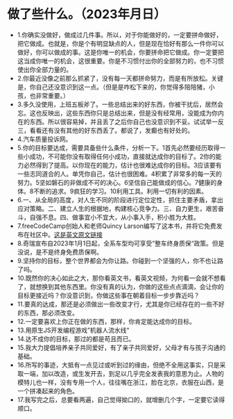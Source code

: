 # 做了些什么。（2023年月日） 

- 1.你确实没做好，做成过几件事。所以，对于你能做好的，一定要拼命做好，把它做成。也就是，你是个有明显缺点的人，但是现在恰好有那么一件你可以做好，你可以做成的事。这是你唯一的机会，你要拼命把它做成。你一定要把这当成你唯一的机会，这很重要。你是不习惯付出你的全部努力的，也不习惯使出你全部力量的。
- 2.你最近没像之前那么抓紧了，没有每一天都拼命努力，而是有所放松。关键是，你自己还没意识到这一点。（但是是咋松下来的，你觉得多陪陪猪，小孩，也非常重要。）
- 3.多久没使用，上班五板斧了。一些总结出来的好东西，你被干扰后，居然会忘。这也反映出，这些东西你只是总结出来，但是没有经常用，没能成为你内在的东西。所以很容易掉，并且丢了之后你自己也没意识到不妥。试试举一反三，看看还有没有其他的好东西丢了。都说了，发癫也有好处的。
- 4.汽车质量投诉网。
- 5.你的目标要达成，需要具备些什么条件，分析一下。1首先必然要经历取得一些小成功，不可能你没有取得任何小成功，直接就达成你的目标了。2你的能力必然得到了提高。以你现在的能力，估计也很难达成你的目标。3应该要有一些志同道合的人。单凭你自己，估计也很困难。4积累了非常多的每一天的努力。5坚如磐石的非做成不可的决心。6坚信自己能做成的信心。7健康的身体。8不断的追求。9疯狂的学习。10利用工具。利用一切有利的因素。
- 6.一、从全局的高度，对人生不同的阶段进行定位定性，抓住主要矛盾，拿出应对策略。二、建立人生的根据地，构建核心竞争力。三、自力更生，艰苦奋斗，自强不息。四、做事宜小不宜大，从小事入手，积小胜为大胜。
- 7.freeCodeCamp创始人和老师Quincy Larson编写了这本书，并将它免费发布在社区中。[这是英文原文链接](http://www.freecodecamp.org/news/learn-to-code-book/)
- 8.奇瑞宣布自2023年1月1日起，全系车型均可享受”整车终身质保“政策。但是没说，是不是终身免费质保啊。
- 9.坚持你的目标，整个世界都会为你让路。你碰到一个坚强的人，你不也让路了吗。
- 10.既然你的决心如此之大，那你看英文书，看英文视频，为何看一会就不想看了，就想换到其他东西里。你没有真的认为，你做的这些点点滴滴，会让你的目标更接近吗？你没意识到，你做这些事在朝着目标一步步靠近吗？
- 11.要真的达成，那还是必须做出一些改变才行，尤其是你已经存在的一些不好的东西，那必须改变。
- 12.一定要喜欢上你正在做的东西，那样，你肯定能达成你的目标。
- 13.用原生JS开发编程游戏”机器人流水线“
- 14.达不成你的目标，那过的都是苟且而已。
- 15.我大力提倡培养亲子共同爱好，有了亲子共同爱好，父母才有与孩子沟通的基础。
- 16.所写的事迹，大抵有一点见过或听到过的缘由，但绝不全用这事实，只是采取一端，加以改造，或生发开去，到足以几乎完全发表我的意思为止。人物的模特儿也一样，没有专用一个人，往往嘴在浙江，脸在北京，衣服在山西，是一个拼凑起来的角色。
- 17.我写完之后，总要看两遍，自己觉得拗口的，就增删几个字，一定要它读得顺口。
